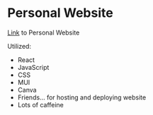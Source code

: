 # Personal Website 
[Link](alicelee.vercel.app) to Personal Website

Utilized:
* React
* JavaScript
* CSS
* MUI
* Canva
* Friends... for hosting and deploying website
* Lots of caffeine
